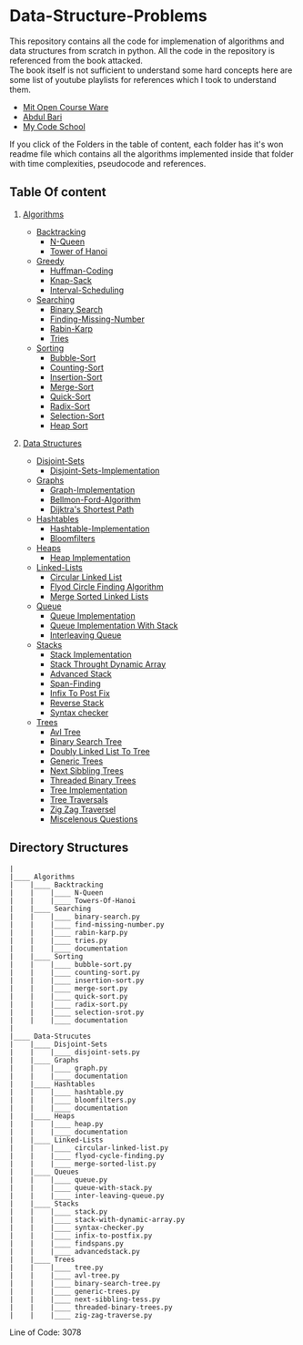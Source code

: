 # Data-Structure-Problems
This repository contains all the code for implemenation of algorithms and data structures from scratch in python.
All the code in the repository is referenced from the book attacked.<br>
The book itself is not sufficient to understand some hard concepts here are some list of youtube playlists for references which I took to understand them.
* [Mit Open Course Ware](https://www.youtube.com/watch?v=HtSuA80QTyo&list=PLUl4u3cNGP61Oq3tWYp6V_F-5jb5L2iHb)
* [Abdul Bari](https://www.youtube.com/watch?v=0IAPZzGSbME&list=PLDN4rrl48XKpZkf03iYFl-O29szjTrs_O)
* [My Code School](https://www.youtube.com/watch?v=92S4zgXN17o&list=PL2_aWCzGMAwI3W_JlcBbtYTwiQSsOTa6P)

If you click of the Folders in the table of content, each folder has it's won readme file which contains all the algorithms implemented inside that folder with time complexities, pseudocode and references.

## Table Of content
1. [Algorithms](https://github.com/shubhamg2404/Data-Structure-Problems/tree/master/Algorithms)
    * [Backtracking](https://github.com/shubhamg2404/Data-Structure-Problems/tree/master/Algorithms/Backtracking)
        * [N-Queen](https://github.com/shubhamg2404/Data-Structure-Problems/blob/master/Algorithms/Backtracking/N-Queen/N-Queen.js)
        * [Tower of Hanoi](https://github.com/shubhamg2404/Data-Structure-Problems/blob/master/Algorithms/Backtracking/Towers-of-Hanoi/Towers-of-Hanoi.js)
    * [Greedy](https://github.com/shubhamg2404/Data-Structure-Problems/tree/master/Algorithms/Greedy)
        * [Huffman-Coding](https://github.com/shubhamg2404/Data-Structure-Problems/blob/master/Algorithms/Greedy/huffman-coding.py)
        * [Knap-Sack](https://github.com/shubhamg2404/Data-Structure-Problems/blob/master/Algorithms/Greedy/knap-stack.py)
        * [Interval-Scheduling](https://github.com/shubhamg2404/Data-Structure-Problems/blob/master/Algorithms/Greedy/shortest-interval.py)
    * [Searching](https://github.com/shubhamg2404/Data-Structure-Problems/tree/master/Algorithms/Searching)
        * [Binary Search](https://github.com/shubhamg2404/Data-Structure-Problems/blob/master/Algorithms/Searching/binary-search.py)
        * [Finding-Missing-Number](https://github.com/shubhamg2404/Data-Structure-Problems/blob/master/Algorithms/Greedy/shortest-interval.py)
        * [Rabin-Karp](https://github.com/shubhamg2404/Data-Structure-Problems/blob/master/Algorithms/Searching/rabin-krap.py)
        * [ Tries ](https://github.com/shubhamg2404/Data-Structure-Problems/blob/master/Algorithms/Searching/tries.py)
    * [Sorting](https://github.com/shubhamg2404/Data-Structure-Problems/tree/master/Algorithms/Sorting)
        * [Bubble-Sort](https://github.com/shubhamg2404/Data-Structure-Problems/blob/master/Algorithms/Sorting/bubble-sort.py)
        * [Counting-Sort](https://github.com/shubhamg2404/Data-Structure-Problems/blob/master/Algorithms/Sorting/counting-sort.py)
        * [Insertion-Sort](https://github.com/shubhamg2404/Data-Structure-Problems/blob/master/Algorithms/Sorting/insertion-sort.py)
        * [Merge-Sort](https://github.com/shubhamg2404/Data-Structure-Problems/blob/master/Algorithms/Sorting/merge-sort.py)
        * [Quick-Sort](https://github.com/shubhamg2404/Data-Structure-Problems/blob/master/Algorithms/Sorting/quick-sort.py)
        * [Radix-Sort](https://github.com/shubhamg2404/Data-Structure-Problems/blob/master/Algorithms/Sorting/radix-sort.py)
        * [Selection-Sort](https://github.com/shubhamg2404/Data-Structure-Problems/blob/master/Algorithms/Sorting/selection-sort.py)
        * [Heap Sort](https://github.com/shubhamg2404/Data-Structure-Problems/blob/master/Data-Structures/Heaps/heap.py)
    
2. [Data Structures](https://github.com/shubhamg2404/Data-Structure-Problems/tree/master/Data-Structures)
    * [Disjoint-Sets](https://github.com/shubhamg2404/Data-Structure-Problems/tree/master/Data-Structures/Disjoint-sets)
        * [Disjoint-Sets-Implementation](https://github.com/shubhamg2404/Data-Structure-Problems/blob/master/Data-Structures/Disjoint-sets/disjoint-sets.py)
    * [Graphs](https://github.com/shubhamg2404/Data-Structure-Problems/tree/master/Data-Structures/Graphs)
        * [Graph-Implementation](https://github.com/shubhamg2404/Data-Structure-Problems/blob/master/Data-Structures/Graphs/graph.py)
        * [Bellmon-Ford-Algorithm](https://github.com/shubhamg2404/Data-Structure-Problems/blob/master/Data-Structures/Graphs/graph.py)
        * [Dijktra's Shortest Path](https://github.com/shubhamg2404/Data-Structure-Problems/blob/master/Data-Structures/Graphs/graph.py)
    * [Hashtables](https://github.com/shubhamg2404/Data-Structure-Problems/tree/master/Data-Structures/Hashtables)
        * [Hashtable-Implementation](https://github.com/shubhamg2404/Data-Structure-Problems/blob/master/Data-Structures/Hashtables/hashtable.py)
        * [Bloomfilters](https://github.com/shubhamg2404/Data-Structure-Problems/blob/master/Data-Structures/Hashtables/bloomfilters.py)
    * [Heaps](https://github.com/shubhamg2404/Data-Structure-Problems/tree/master/Data-Structures/Heaps)
        * [Heap Implementation](https://github.com/shubhamg2404/Data-Structure-Problems/blob/master/Data-Structures/Heaps/heap.py)
    * [Linked-Lists](https://github.com/shubhamg2404/Data-Structure-Problems/tree/master/Data-Structures/Linked-Lists)
        * [Circular Linked List](https://github.com/shubhamg2404/Data-Structure-Problems/blob/master/Data-Structures/Linked-Lists/circular_linked_list.py)
        * [Flyod Circle Finding Algorithm](https://github.com/shubhamg2404/Data-Structure-Problems/blob/master/Data-Structures/Linked-Lists/flyod_cycle_finding_algorithm.py)
        * [Merge Sorted Linked Lists](https://github.com/shubhamg2404/Data-Structure-Problems/blob/master/Data-Structures/Linked-Lists/merge_sorted_linked_list.py)
    * [Queue](https://github.com/shubhamg2404/Data-Structure-Problems/tree/master/Data-Structures/Queue)
        * [Queue Implementation](https://github.com/shubhamg2404/Data-Structure-Problems/blob/master/Data-Structures/Queue/queue.py)
        * [Queue Implementation With Stack](https://github.com/shubhamg2404/Data-Structure-Problems/blob/master/Data-Structures/Queue/queue-with-stack.py)
        * [ Interleaving Queue](https://github.com/shubhamg2404/Data-Structure-Problems/blob/master/Data-Structures/Queue/inter-leaving-queue.py)
    * [Stacks](https://github.com/shubhamg2404/Data-Structure-Problems/tree/master/Data-Structures/Stacks)
        * [ Stack Implementation](https://github.com/shubhamg2404/Data-Structure-Problems/blob/master/Data-Structures/Stacks/stack.py)
        * [ Stack Throught Dynamic Array](https://github.com/shubhamg2404/Data-Structure-Problems/blob/master/Data-Structures/Stacks/stackwithdynamicarray.py)
        * [ Advanced Stack](https://github.com/shubhamg2404/Data-Structure-Problems/blob/master/Data-Structures/Stacks/advancedstack.py)
        * [Span-Finding](https://github.com/shubhamg2404/Data-Structure-Problems/blob/master/Data-Structures/Stacks/findspan.py)
        * [Infix To Post Fix](https://github.com/shubhamg2404/Data-Structure-Problems/blob/master/Data-Structures/Stacks/infixtopostfix.py)
        * [Reverse Stack](https://github.com/shubhamg2404/Data-Structure-Problems/blob/master/Data-Structures/Stacks/stackutils.py)
        * [Syntax checker](https://github.com/shubhamg2404/Data-Structure-Problems/blob/master/Data-Structures/Stacks/syntaxchecker.py)
    * [Trees](https://github.com/shubhamg2404/Data-Structure-Problems/tree/master/Data-Structures/Trees)
        * [Avl Tree](https://github.com/shubhamg2404/Data-Structure-Problems/blob/master/Data-Structures/Trees/avl-tree.py)
        * [Binary Search Tree](https://github.com/shubhamg2404/Data-Structure-Problems/blob/master/Data-Structures/Trees/binary_search_tree.py)
        * [Doubly Linked List To Tree](https://github.com/shubhamg2404/Data-Structure-Problems/blob/master/Data-Structures/Trees/dll-to-bst.py)
        * [Generic Trees](https://github.com/shubhamg2404/Data-Structure-Problems/blob/master/Data-Structures/Trees/generic-trees.py)
        * [Next Sibbling Trees](https://github.com/shubhamg2404/Data-Structure-Problems/blob/master/Data-Structures/Trees/next_sibbling_connectivity.py)
        * [ Threaded Binary Trees](https://github.com/shubhamg2404/Data-Structure-Problems/blob/master/Data-Structures/Trees/threaded_binary_trees.py)
        * [Tree Implementation](https://github.com/shubhamg2404/Data-Structure-Problems/blob/master/Data-Structures/Trees/tree.py)
        * [Tree Traversals](https://github.com/shubhamg2404/Data-Structure-Problems/blob/master/Data-Structures/Trees/tree.py)
        * [Zig Zag Traversel](https://github.com/shubhamg2404/Data-Structure-Problems/blob/master/Data-Structures/Trees/zig_zag_traverse.py)
        * [Miscelenous Questions](https://github.com/shubhamg2404/Data-Structure-Problems/blob/master/Data-Structures/Trees/utils.py)

## Directory Structures
```
|
|____ Algorithms
|    |____ Backtracking
|    |    |____ N-Queen
|    |    |____ Towers-Of-Hanoi
|    |____ Searching
|    |    |____ binary-search.py
|    |    |____ find-missing-number.py
|    |    |____ rabin-karp.py
|    |    |____ tries.py
|    |    |____ documentation
|    |____ Sorting
|    |    |____ bubble-sort.py
|    |    |____ counting-sort.py
|    |    |____ insertion-sort.py
|    |    |____ merge-sort.py
|    |    |____ quick-sort.py
|    |    |____ radix-sort.py
|    |    |____ selection-srot.py
|    |    |____ documentation
|
|____ Data-Strucutes
|    |____ Disjoint-Sets
|    |    |____ disjoint-sets.py
|    |____ Graphs
|    |    |____ graph.py
|    |    |____ documentation
|    |____ Hashtables
|    |    |____ hashtable.py
|    |    |____ bloomfilters.py
|    |    |____ documentation
|    |____ Heaps
|    |    |____ heap.py
|    |    |____ documentation
|    |____ Linked-Lists
|    |    |____ circular-linked-list.py
|    |    |____ flyod-cycle-finding.py
|    |    |____ merge-sorted-list.py
|    |____ Queues
|    |    |____ queue.py
|    |    |____ queue-with-stack.py
|    |    |____ inter-leaving-queue.py
|    |____ Stacks
|    |    |____ stack.py
|    |    |____ stack-with-dynamic-array.py
|    |    |____ syntax-checker.py
|    |    |____ infix-to-postfix.py
|    |    |____ findspans.py
|    |    |____ advancedstack.py
|    |____ Trees
|    |    |____ tree.py
|    |    |____ avl-tree.py
|    |    |____ binary-search-tree.py
|    |    |____ generic-trees.py
|    |    |____ next-sibbling-tess.py
|    |    |____ threaded-binary-trees.py
|    |    |____ zig-zag-traverse.py
```

Line of Code: 3078